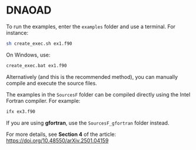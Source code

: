 # DNAOAD

To run the examples, enter the `examples` folder and use a terminal. For instance:

```bash
sh create_exec.sh ex1.f90
```

On Windows, use:

```cmd
create_exec.bat ex1.f90
```

Alternatively (and this is the recommended method), you can manually compile and execute the source files.

The examples in the `SourcesF` folder can be compiled directly using the Intel Fortran compiler. For example:

```bash
ifx ex3.f90
```

If you are using **gfortran**, use the `SourcesF_gfortran` folder instead.

For more details, see **Section 4** of the article:  
https://doi.org/10.48550/arXiv.2501.04159
